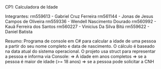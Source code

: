 CP1: Calculadora de Idade

Integrantes: 
rm559613 - Gabriel Cruz Ferreira 
rm561144 - Jonas de Jesus Campos de Oliveira 
rm559336 - Wendell Nascimento Dourado 
rm560992 - Kauã Ferreira dos Santos 
rm560227 - Vinicius Da Silva Bitú
rm559622 - Daniel Batista

Resumo:
Programa de console em C# para calcular a idade de uma pessoa a partir do seu nome completo e data de nascimento. 
O cálculo é baseado na data atual do sistema operacional. O projeto usa struct para representar a pessoa e informa via Console:
  => A idade em anos completos
  => se a pessoa é maior de idade (>= 18 anos)
  => se a pessoa pode solicitar a CNH

